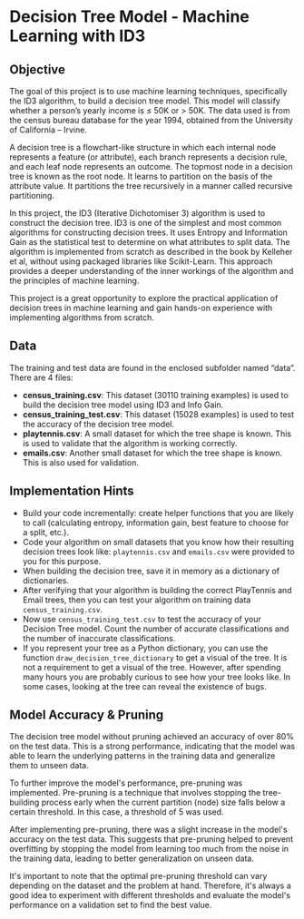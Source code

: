 # Decision Tree Model - Machine Learning with ID3

## Objective
The goal of this project is to use machine learning techniques, specifically the ID3 algorithm, to build a decision tree model. This model will classify whether a person’s yearly income is ≤ 50K or > 50K. The data used is from the census bureau database for the year 1994, obtained from the University of California – Irvine.

A decision tree is a flowchart-like structure in which each internal node represents a feature (or attribute), each branch represents a decision rule, and each leaf node represents an outcome. The topmost node in a decision tree is known as the root node. It learns to partition on the basis of the attribute value. It partitions the tree recursively in a manner called recursive partitioning.

In this project, the ID3 (Iterative Dichotomiser 3) algorithm is used to construct the decision tree. ID3 is one of the simplest and most common algorithms for constructing decision trees. It uses Entropy and Information Gain as the statistical test to determine on what attributes to split data. The algorithm is implemented from scratch as described in the book by Kelleher et al, without using packaged libraries like Scikit-Learn. This approach provides a deeper understanding of the inner workings of the algorithm and the principles of machine learning.

This project is a great opportunity to explore the practical application of decision trees in machine learning and gain hands-on experience with implementing algorithms from scratch.

## Data
The training and test data are found in the enclosed subfolder named “data”. There are 4 files:
- **census_training.csv**: This dataset (30110 training examples) is used to build the decision tree model using ID3 and Info Gain.
- **census_training_test.csv**: This dataset (15028 examples) is used to test the accuracy of the decision tree model.
- **playtennis.csv**: A small dataset for which the tree shape is known. This is used to validate that the algorithm is working correctly.
- **emails.csv**: Another small dataset for which the tree shape is known. This is also used for validation.

## Implementation Hints
- Build your code incrementally: create helper functions that you are likely to call (calculating entropy, information gain, best feature to choose for a split, etc.). 
- Code your algorithm on small datasets that you know how their resulting decision trees look like: `playtennis.csv` and `emails.csv` were provided to you for this purpose.
- When building the decision tree, save it in memory as a dictionary of dictionaries.
- After verifying that your algorithm is building the correct PlayTennis and Email trees, then you can test your algorithm on training data `census_training.csv`.
- Now use `census_training_test.csv` to test the accuracy of your Decision Tree model. Count the number of accurate classifications and the number of inaccurate classifications.
- If you represent your tree as a Python dictionary, you can use the function `draw_decision_tree_dictionary` to get a visual of the tree. It is not a requirement to get a visual of the tree. However, after spending many hours you are probably curious to see how your tree looks like. In some cases, looking at the tree can reveal the existence of bugs.

## Model Accuracy & Pruning
The decision tree model without pruning achieved an accuracy of over 80% on the test data. This is a strong performance, indicating that the model was able to learn the underlying patterns in the training data and generalize them to unseen data.

To further improve the model's performance, pre-pruning was implemented. Pre-pruning is a technique that involves stopping the tree-building process early when the current partition (node) size falls below a certain threshold. In this case, a threshold of 5 was used.

After implementing pre-pruning, there was a slight increase in the model's accuracy on the test data. This suggests that pre-pruning helped to prevent overfitting by stopping the model from learning too much from the noise in the training data, leading to better generalization on unseen data.

It's important to note that the optimal pre-pruning threshold can vary depending on the dataset and the problem at hand. Therefore, it's always a good idea to experiment with different thresholds and evaluate the model's performance on a validation set to find the best value.
